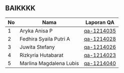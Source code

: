 ## BAIKKKK

| No  | Nama                    | Laporan QA                                                    |
| --- | ----------------------- | ------------------------------------------------------------- |
| 1   | Aryka Anisa P           | [qa-1214035](https://software-quality-baik.github.io/Arykaanisa)           |
| 2   | Fedhira Syaila Putri A  | [qa-1214028](https://software-quality-baik.github.io/Fedhira) |
| 3   | Juwita Stefany          | [qa-1214026](https://software-quality-baik.github.io/JuwitaStefany)           |
| 4   | Rizkyria Hutabarat      | [qa-1214023](https://software-quality-baik.github.io/Rizkyria)           |
| 5   | Marlina Magdalena Lubis | [qa-1214040](https://software-quality-baik.github.io)         |

